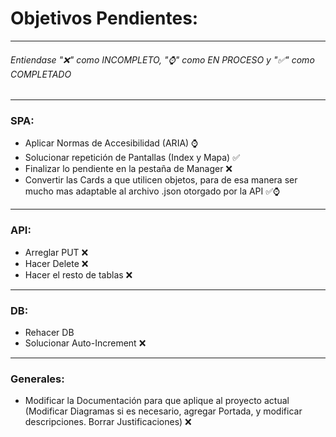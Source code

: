 # Objetivos Pendientes:
---------------------
###### Entiendase "❌" como INCOMPLETO, "⌚" como EN PROCESO y "✅" como COMPLETADO
---------------------
### SPA:
- Aplicar Normas de Accesibilidad (ARIA) ⌚
- Solucionar repetición de Pantallas (Index y Mapa) ✅
- Finalizar lo pendiente en la pestaña de Manager ❌
- Convertir las Cards a que utilicen objetos, para de esa manera ser mucho mas adaptable al archivo .json otorgado por la API ✅⌚
---------------------
### API:
- Arreglar PUT ❌
- Hacer Delete ❌
- Hacer el resto de tablas ❌
---------------------
### DB:
- Rehacer DB
- Solucionar Auto-Increment ❌
---------------------
### Generales:
- Modificar la Documentación para que aplique al proyecto actual (Modificar Diagramas si es necesario, agregar Portada, y modificar descripciones. Borrar Justificaciones) ❌
